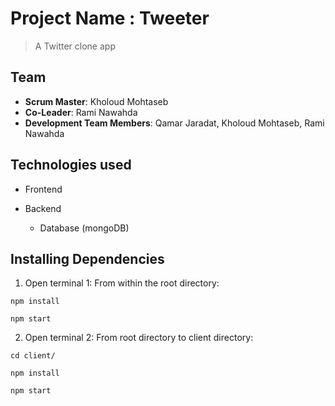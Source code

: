 # Project Name : Tweeter
> A Twitter clone app

## Team
- **Scrum Master**: Kholoud Mohtaseb
- **Co-Leader**: Rami Nawahda
- **Development Team Members**: Qamar Jaradat, Kholoud Mohtaseb, Rami Nawahda

## Technologies used
- Frontend
  
- Backend
  - Database (mongoDB)
 
## Installing Dependencies
1. Open terminal 1: From within the root directory:
```
npm install

npm start 
```
2. Open terminal 2: From root directory to client directory:
```
cd client/

npm install

npm start 
```
